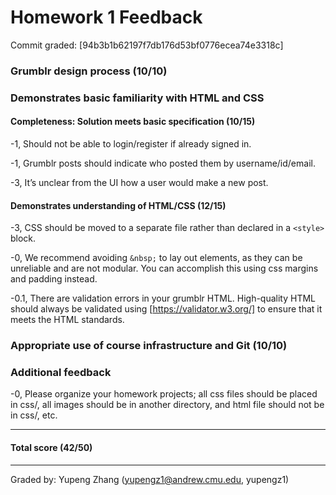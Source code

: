 Homework 1 Feedback
==================

Commit graded: [94b3b1b62197f7db176d53bf0776ecea74e3318c]


### Grumblr design process (10/10)

### Demonstrates basic familiarity with HTML and CSS

#### Completeness: Solution meets basic specification (10/15)

-1, Should not be able to login/register if already signed in.

-1, Grumblr posts should indicate who posted them by username/id/email.

-3, It’s unclear from the UI how a user would make a new post.

#### Demonstrates understanding of HTML/CSS (12/15)

-3, CSS should be moved to a separate file rather than declared in a `<style>` block.

-0, We recommend avoiding `&nbsp;` to lay out elements, as they can be unreliable and are not modular. You can accomplish this using css margins and padding instead.

-0.1, There are validation errors in your grumblr HTML.  High-quality HTML should always be validated using [https://validator.w3.org/] to ensure that it meets the HTML standards.

### Appropriate use of course infrastructure and Git (10/10)

### Additional feedback

-0, Please organize your homework projects; all css files should be placed in css/, all images should be in another directory, and html file should not be in css/, etc.

---

#### Total score (42/50)

---

Graded by: Yupeng Zhang (yupengz1@andrew.cmu.edu, yupengz1)
